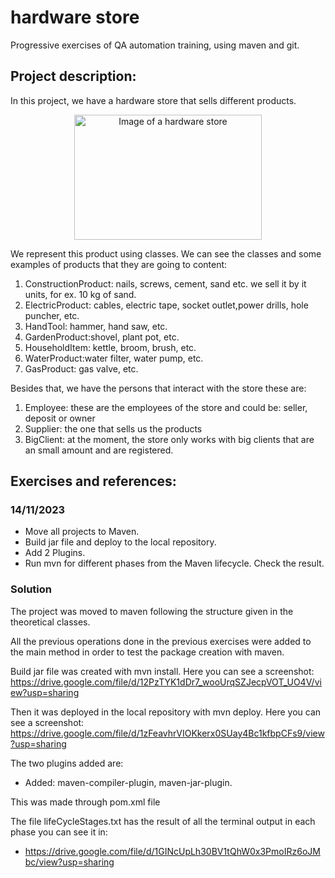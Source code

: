 # hardware store
Progressive exercises of QA automation training, using maven and git.

## Project description:
In this project, we have a hardware store that sells different products.

<p align="center">
<img src="https://t4.ftcdn.net/jpg/03/39/67/57/360_F_339675724_zKIsiEcSss6x2KOXUfHMfBrK9b0qbYCQ.jpg" alt="Image of a hardware store" width="300" height="200">
</p>

We represent this product using classes.
We can see the classes and some examples of products that they are going to content:
1. ConstructionProduct: nails, screws, cement, sand etc. we sell it by it units, for ex.
   10 kg of sand.
2. ElectricProduct: cables, electric tape, socket outlet,power drills, hole puncher, etc.
3. HandTool: hammer, hand saw, etc.
4. GardenProduct:shovel, plant pot, etc.
5. HouseholdItem: kettle, broom, brush, etc.
6. WaterProduct:water filter, water pump, etc.
7. GasProduct: gas valve, etc.

Besides that, we have the persons that interact with the store these are:
1. Employee: these are the employees of the store and could be: seller, deposit or owner
2. Supplier: the one that sells us the products
3. BigClient: at the moment, the store only works with big clients that are an small amount and are registered.

## Exercises and references:

### 14/11/2023

* Move all projects to Maven.
* Build jar file and deploy to the local repository.
* Add 2 Plugins.
* Run mvn for different phases from the Maven lifecycle. Check the result.

### Solution
The project was moved to maven following the structure given in the
theoretical classes.

All the previous operations done in the previous
exercises were added to the main method in order to test the package creation
with maven.

Build jar file was created with mvn install.
Here you can see a screenshot:
https://drive.google.com/file/d/12PzTYK1dDr7_wooUrqSZJecpVOT_UO4V/view?usp=sharing

Then it was deployed in the local repository with mvn deploy.
Here you can see a screenshot:
https://drive.google.com/file/d/1zFeavhrVIOKkerx0SUay4Bc1kfbpCFs9/view?usp=sharing

The two plugins added are:
* Added: maven-compiler-plugin, maven-jar-plugin.

This was made through pom.xml file

The file lifeCycleStages.txt has the result of all the terminal output
in each phase you can see it in:
* https://drive.google.com/file/d/1GINcUpLh30BV1tQhW0x3PmoIRz6oJMbc/view?usp=sharing